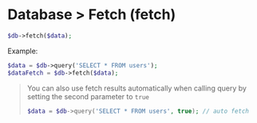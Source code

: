 # Database > Fetch (fetch)

```php
$db->fetch($data);
```
Example:

```php
$data = $db->query('SELECT * FROM users');
$dataFetch = $db->fetch($data);
```

> You can also use fetch results automatically when calling query by setting the second parameter to `true`
>
> ```php
> $data = $db->query('SELECT * FROM users', true); // auto fetch
> ```
>